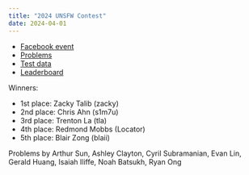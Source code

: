 ```yaml
---
title: "2024 UNSFW Contest"
date: 2024-04-01
---
```


- [Facebook event](https://www.facebook.com/events/783950309935539)
- [Problems](problems.pdf)
- [Test data](test_data.zip)
- [Leaderboard](leaderboard)

Winners:

- 1st place: Zacky Talib (zacky)
- 2nd place: Chris Ahn (s1m7u)
- 3rd place: Trenton La (tla)
- 4th place: Redmond Mobbs (Locator)
- 5th place: Blair Zong (blaii)

Problems by Arthur Sun, Ashley Clayton, Cyril Subramanian, Evan Lin, Gerald Huang, Isaiah Iliffe, Noah Batsukh, Ryan Ong